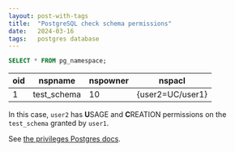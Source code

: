 ```yaml
---
layout: post-with-tags
title:  "PostgreSQL check schema permissions"
date:   2024-03-16
tags:   postgres database
---
```


```sql
SELECT * FROM pg_namespace;
```

| oid | nspname | nspowner | nspacl |
| ---- | ---- | ---- | ---- |
| 1 | test_schema | 10 | {user2=UC/user1} |

In this case, `user2` has **U**SAGE and **C**REATION permissions on the `test_schema` granted by `user1`.

See [the privileges Postgres docs](https://www.postgresql.org/docs/current/ddl-priv.html#PRIVILEGES-SUMMARY-TABLE).
